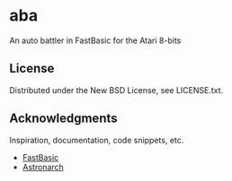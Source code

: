 # aba
An auto battler in FastBasic for the Atari 8-bits

## License

Distributed under the New BSD License, see LICENSE.txt.

## Acknowledgments

Inspiration, documentation, code snippets, etc.
* [FastBasic](https://github.com/dmsc/fastbasic)
* [Astronarch](https://store.steampowered.com/app/1234940/Astronarch/)
